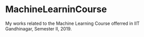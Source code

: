# MachineLearninCourse
My works related to the Machine Learning Course offerred in IIT Gandhinagar, Semester II, 2019.
